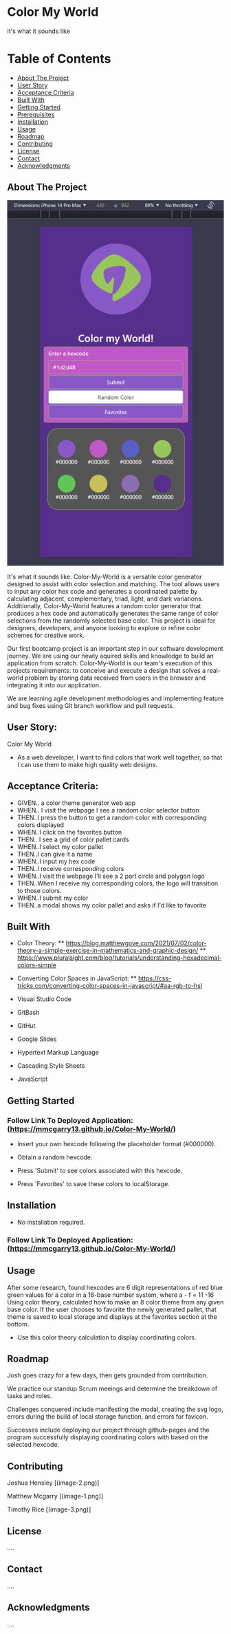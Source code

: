 <!-- title -->
#  Color My World

it's what it sounds like

<!-- table of contents -->
# Table of Contents

* [About The Project](#about-the-project)
* [User Story](#user-story)
* [Acceptance Criteria](#acceptance-criteria)
* [Built With](#built-with)
* [Getting Started](#getting-started)
* [Prerequisites](#prerequisites)
* [Installation](#installation)
* [Usage](#usage)
* [Roadmap](#roadmap)
* [Contributing](#contributing)
* [License](#license)
* [Contact](#contact)
* [Acknowledgments](#acknowledgments)

<!-- brief description of our project including image -->
## About The Project

![here is our original mobile wireframe](image.png)

It's what it sounds like. Color-My-World is a versatile color generator designed to assist with color selection and matching. The tool allows users to input any color hex code and generates a coordinated palette by calculating adjacent, complementary, triad, light, and dark variations. Additionally, Color-My-World features a random color generator that produces a hex code and automatically generates the same range of color selections from the randomly selected base color. This project is ideal for designers, developers, and anyone looking to explore or refine color schemes for creative work.

Our first bootcamp project is an important step in our software development journey. We are using our newly aquired skills and knowledge to build an application from scratch. Color-My-World is our team's execution of this projects requirements: to conceive and execute a design that solves a real-world problem by storing data received from users in the browser and integrating it into our application. 

We are learning agile development methodologies and implementing feature and bug fixes using Git branch workflow and pull requests. 

## User Story:

Color My World

* As a web developer, I want to find colors that work well together, so that I can use them to make high quality web designs.


## Acceptance Criteria:

* GIVEN.. a color theme generator web app
* WHEN.. I visit the webpage I see a random color selector button
* THEN..I press the button to get a random color with corresponding colors displayed
* WHEN..I click on the favorites button
* THEN.. I see a grid of color pallet cards
* WHEN..I select my color pallet
* THEN..I can give it a name
* WHEN..I input my hex code
* THEN..I receive corresponding colors
* WHEN..I visit the webpage I'll see a 2 part circle and polygon logo
* THEN..When I receive my corresponding colors, the logo will transition to those colors.
* WHEN..I submit my color
* THEN..a modal shows my color pallet and asks if I'd like to favorite


## Built With

* Color Theory: 
** https://blog.matthewgove.com/2021/07/02/color-theory-a-simple-exercise-in-mathematics-and-graphic-design/
** https://www.pluralsight.com/blog/tutorials/understanding-hexadecimal-colors-simple

* Converting Color Spaces in JavaScript: 
** https://css-tricks.com/converting-color-spaces-in-javascript/#aa-rgb-to-hsl

* Visual Studio Code

* GitBash

* GitHut

* Google Slides

* Hypertext Markup Language

* Cascading Style Sheets

* JavaScript

## Getting Started
### Follow Link To Deployed Application: (https://mmcgarry13.github.io/Color-My-World/)

* Insert your own hexcode following the placeholder format (#000000).
* Obtain a random hexcode.

* Press 'Submit' to see colors associated with this hexcode. 
* Press 'Favorites' to save these colors to localStorage.


## Installation

* No installation required. 
### Follow Link To Deployed Application: (https://mmcgarry13.github.io/Color-My-World/)

## Usage

After some research, found hexcodes are 6 digit representations of red blue green values for a color in a 16-base number system, where a - f = 11 -16
Using color theory, calculated how to make an 8 color theme from any given base color.
If the user chooses to favorite the newly generated pallet, that theme is saved to local storage and displays at the favorites section at the bottom.
 
 * Use this color theory calculation to display coordinating colors. 

## Roadmap

Josh goes crazy for a few days, then gets grounded from contribution.

We practice our standup Scrum meeings and determine the breakdown of tasks and roles.

Challenges conquered include manifesting the modal, creating the svg logo, errors during the build of local storage function, and errors for favicon. 

Successes include deploying our project through github-pages and the program successfully displaying coordinating colors with based on the selected hexcode. 

## Contributing

Joshua Hensley [(image-2.png)]

Matthew Mcgarry [(image-1.png)]

Timothy Rice [(image-3.png)]

## License

....


## Contact

....


## Acknowledgments

....

